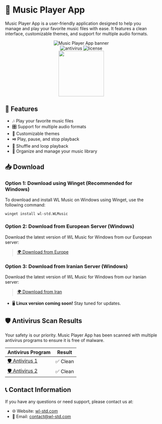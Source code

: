 # 🎵 Music Player App

Music Player App is a user-friendly application designed to help you manage and play your favorite music files with ease. It features a clean interface, customizable themes, and support for multiple audio formats.

<p align="center">
    <img src="https://wl-std.com/assets/image/banner/wl-music.svg" alt="Music Player App banner"><br>
    <img src="https://img.shields.io/badge/Antivirus-PASS-wlstdgreencolor" alt="antivirus" >
    <img src="https://img.shields.io/badge/License-Custom Proprietary License-blue" alt="license" ><br>
     <a href="https://pooriya.wl-std.com/donate"><img class="img-fluid" width=150 src="https://coffeebede.ir/DashboardTemplateV2/app-assets/images/banner/default-yellow.svg" /></a>
</p>

## 🚀 Features

- 🎶 Play your favorite music files
- 🎛️ Support for multiple audio formats
- 🎨 Customizable themes
- ⏯️ Play, pause, and stop playback
- 🔄 Shuffle and loop playback
- 📂 Organize and manage your music library

## 📥 Download

### Option 1: Download using Winget (Recommended for Windows)

To download and install WL Music on Windows using Winget, use the following command:

```sh
winget install wl-std.WLMusic
```

### Option 2: Download from European Server (Windows)

Download the latest version of WL Music for Windows from our European server:

> [🌍 Download from Europe](https://dl1.wl-std.com/WL%20Music%20Installer.exe)

### Option 3: Download from Iranian Server (Windows)

Download the latest version of WL Music for Windows from our Iranian server:

> [🌍 Download from Iran](https://dl2.wl-std.com/WL%20Music%20Installer.exe)

- 🖥️ **Linux version coming soon!** Stay tuned for updates.

## 🛡️ Antivirus Scan Results

Your safety is our priority. Music Player App has been scanned with multiple antivirus programs to ensure it is free of malware.

| Antivirus Program | Result |
|-------------------|--------|
| [🛡️ Antivirus 1](https://www.virustotal.com/gui/url/c45a24b7454b26176e8591b345c85136b29de4f8d7bbfafa2ed2dbab342e83e4?nocache=1) | ✅ Clean  |
| [🛡️ Antivirus 2](https://www.virustotal.com/gui/url/dd14d9cfe7ead464696f28adbee9199444fac5d57663c6d5ee5f2eb7c61f3223?nocache=1) | ✅ Clean  |

## 📞 Contact Information

If you have any questions or need support, please contact us at:
- 🌐 Website: [wl-std.com](https://wl-std.com)
- 📧 Email: [contact@wl-std.com](mailto:contact@wl-std.com)
